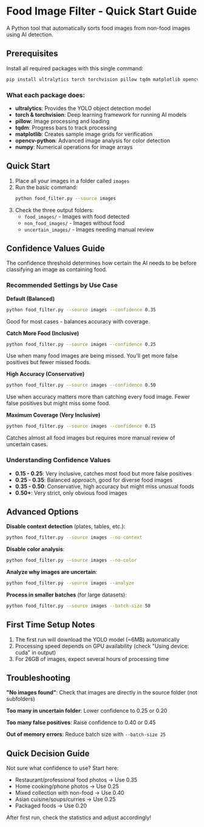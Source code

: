 # Food Image Filter - Quick Start Guide

A Python tool that automatically sorts food images from non-food images using AI detection.

## Prerequisites

Install all required packages with this single command:

```bash
pip install ultralytics torch torchvision pillow tqdm matplotlib opencv-python numpy
```

### What each package does:
- **ultralytics**: Provides the YOLO object detection model
- **torch & torchvision**: Deep learning framework for running AI models
- **pillow**: Image processing and loading
- **tqdm**: Progress bars to track processing
- **matplotlib**: Creates sample image grids for verification
- **opencv-python**: Advanced image analysis for color detection
- **numpy**: Numerical operations for image arrays

## Quick Start

1. Place all your images in a folder called `images`
2. Run the basic command:
   ```bash
   python food_filter.py --source images
   ```
3. Check the three output folders:
   - `food_images/` - Images with food detected
   - `non_food_images/` - Images without food
   - `uncertain_images/` - Images needing manual review

## Confidence Values Guide

The confidence threshold determines how certain the AI needs to be before classifying an image as containing food.

### Recommended Settings by Use Case

**Default (Balanced)**
```bash
python food_filter.py --source images --confidence 0.35
```
Good for most cases - balances accuracy with coverage.

**Catch More Food (Inclusive)**
```bash
python food_filter.py --source images --confidence 0.25
```
Use when many food images are being missed. You'll get more false positives but fewer missed foods.

**High Accuracy (Conservative)**
```bash
python food_filter.py --source images --confidence 0.50
```
Use when accuracy matters more than catching every food image. Fewer false positives but might miss some food.

**Maximum Coverage (Very Inclusive)**
```bash
python food_filter.py --source images --confidence 0.15
```
Catches almost all food images but requires more manual review of uncertain cases.

### Understanding Confidence Values

- **0.15 - 0.25**: Very inclusive, catches most food but more false positives
- **0.25 - 0.35**: Balanced approach, good for diverse food images
- **0.35 - 0.50**: Conservative, high accuracy but might miss unusual foods
- **0.50+**: Very strict, only obvious food images

## Advanced Options

**Disable context detection** (plates, tables, etc.):
```bash
python food_filter.py --source images --no-context
```

**Disable color analysis**:
```bash
python food_filter.py --source images --no-color
```

**Analyze why images are uncertain**:
```bash
python food_filter.py --source images --analyze
```

**Process in smaller batches** (for large datasets):
```bash
python food_filter.py --source images --batch-size 50
```

## First Time Setup Notes

1. The first run will download the YOLO model (~6MB) automatically
2. Processing speed depends on GPU availability (check "Using device: cuda" in output)
3. For 26GB of images, expect several hours of processing time

## Troubleshooting

**"No images found"**: Check that images are directly in the source folder (not subfolders)

**Too many in uncertain folder**: Lower confidence to 0.25 or 0.20

**Too many false positives**: Raise confidence to 0.40 or 0.45

**Out of memory errors**: Reduce batch size with `--batch-size 25`

## Quick Decision Guide

Not sure what confidence to use? Start here:

- Restaurant/professional food photos → Use 0.35
- Home cooking/phone photos → Use 0.25  
- Mixed collection with non-food → Use 0.40
- Asian cuisine/soups/curries → Use 0.25
- Packaged foods → Use 0.20

After first run, check the statistics and adjust accordingly!
